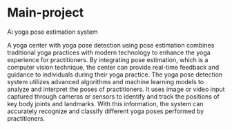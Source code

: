 # Main-project
Ai yoga pose estimation system


A yoga center with yoga pose detection using pose estimation combines traditional yoga
practices with modern technology to enhance the yoga experience for practitioners. By
integrating pose estimation, which is a computer vision technique, the center can provide
real-time feedback and guidance to individuals during their yoga practice. The yoga pose
detection system utilizes advanced algorithms and machine learning models to analyze and
interpret the poses of practitioners. It uses image or video input captured through cameras
or sensors to identify and track the positions of key body joints and landmarks. With
this information, the system can accurately recognize and classify different yoga poses
performed by practitioners.
